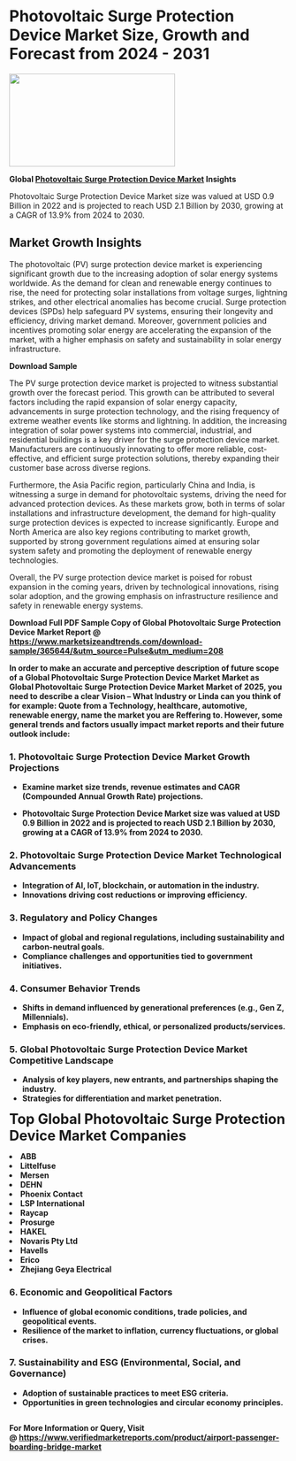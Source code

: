 <H1>Photovoltaic Surge Protection Device Market Size, Growth and Forecast from 2024 - 2031</H1><img class="aligncenter size-medium wp-image-584254" src="https://thirdeyenews.in/wp-content/uploads/2024/09/Global-Market-Research-300x168.jpeg" alt="" width="300" height="168" /><p><strong>Global&nbsp;<a href="https://www.marketsizeandtrends.com/download-sample/365644/&amp;utm_source=Pulse&amp;utm_medium=208">Photovoltaic Surge Protection Device Market</a> Insights</strong></p><p>Photovoltaic Surge Protection Device Market size was valued at USD 0.9 Billion in 2022 and is projected to reach USD 2.1 Billion by 2030, growing at a CAGR of 13.9% from 2024 to 2030.</p><p><h2>Market Growth Insights</h2> <p>The photovoltaic (PV) surge protection device market is experiencing significant growth due to the increasing adoption of solar energy systems worldwide. As the demand for clean and renewable energy continues to rise, the need for protecting solar installations from voltage surges, lightning strikes, and other electrical anomalies has become crucial. Surge protection devices (SPDs) help safeguard PV systems, ensuring their longevity and efficiency, driving market demand. Moreover, government policies and incentives promoting solar energy are accelerating the expansion of the market, with a higher emphasis on safety and sustainability in solar energy infrastructure.</p> <p><strong>Download Sample</strong></p> <p>The PV surge protection device market is projected to witness substantial growth over the forecast period. This growth can be attributed to several factors including the rapid expansion of solar energy capacity, advancements in surge protection technology, and the rising frequency of extreme weather events like storms and lightning. In addition, the increasing integration of solar power systems into commercial, industrial, and residential buildings is a key driver for the surge protection device market. Manufacturers are continuously innovating to offer more reliable, cost-effective, and efficient surge protection solutions, thereby expanding their customer base across diverse regions.</p> <p>Furthermore, the Asia Pacific region, particularly China and India, is witnessing a surge in demand for photovoltaic systems, driving the need for advanced protection devices. As these markets grow, both in terms of solar installations and infrastructure development, the demand for high-quality surge protection devices is expected to increase significantly. Europe and North America are also key regions contributing to market growth, supported by strong government regulations aimed at ensuring solar system safety and promoting the deployment of renewable energy technologies.</p> <p>Overall, the PV surge protection device market is poised for robust expansion in the coming years, driven by technological innovations, rising solar adoption, and the growing emphasis on infrastructure resilience and safety in renewable energy systems.</p> <p><strong></p><p><span class=""><strong>Download Full PDF Sample Copy of Global Photovoltaic Surge Protection Device Market Report</strong> @ <a href="https://www.marketsizeandtrends.com/download-sample/365644/&amp;utm_source=Pulse&amp;utm_medium=208" target="_blank">https://www.marketsizeandtrends.com/download-sample/365644/&amp;utm_source=Pulse&amp;utm_medium=208</a></span></p><p>In order to make an accurate and perceptive description of future scope of a Global&nbsp;Photovoltaic Surge Protection Device Market Market as Global&nbsp;Photovoltaic Surge Protection Device Market Market of 2025, you need to describe a clear Vision &ndash; What Industry or Linda can you think of for example: Quote from a Technology, healthcare, automotive, renewable energy, name the market you are Reffering to. However, some general trends and factors usually impact market reports and their future outlook include:</p><h3>1.&nbsp;<strong>Photovoltaic Surge Protection Device Market Growth Projections</strong></h3><ul><li>Examine market size trends, revenue estimates and CAGR (Compounded Annual Growth Rate) projections.</li><li><p>Photovoltaic Surge Protection Device Market size was valued at USD 0.9 Billion in 2022 and is projected to reach USD 2.1 Billion by 2030, growing at a CAGR of 13.9% from 2024 to 2030.</p></li></ul><h3>2.&nbsp;<strong>Photovoltaic Surge Protection Device Market Technological Advancements</strong></h3><ul><li>Integration of AI, IoT, blockchain, or automation in the industry.</li><li>Innovations driving cost reductions or improving efficiency.</li></ul><h3>3.&nbsp;<strong>Regulatory and Policy Changes</strong></h3><ul><li>Impact of global and regional regulations, including sustainability and carbon-neutral goals.</li><li>Compliance challenges and opportunities tied to government initiatives.</li></ul><h3>4.&nbsp;<strong>Consumer Behavior Trends</strong></h3><ul><li>Shifts in demand influenced by generational preferences (e.g., Gen Z, Millennials).</li><li>Emphasis on eco-friendly, ethical, or personalized products/services.</li></ul><h3>5.&nbsp;<strong>Global Photovoltaic Surge Protection Device Market Competitive Landscape</strong></h3><ul><li>Analysis of key players, new entrants, and partnerships shaping the industry.</li><li>Strategies for differentiation and market penetration.</li></ul><p data-pm-slice="1 1 []"><span style="color: inherit; font-family: inherit; font-size: 25px;">Top Global Photovoltaic Surge Protection Device Market Companies</span></p><div class="" data-test-id=""><p><li>ABB</li><li> Littelfuse</li><li> Mersen</li><li> DEHN</li><li> Phoenix Contact</li><li> LSP International</li><li> Raycap</li><li> Prosurge</li><li> HAKEL</li><li> Novaris Pty Ltd</li><li> Havells</li><li> Erico</li><li> Zhejiang Geya Electrical</li></p></div><h3>6.&nbsp;<strong>Economic and Geopolitical Factors</strong></h3><ul><li>Influence of global economic conditions, trade policies, and geopolitical events.</li><li>Resilience of the market to inflation, currency fluctuations, or global crises.</li></ul><h3>7.&nbsp;<strong>Sustainability and ESG (Environmental, Social, and Governance)</strong></h3><ul><li>Adoption of sustainable practices to meet ESG criteria.</li><li>Opportunities in green technologies and circular economy principles.</li></ul><h2><strong style="font-size: 14px;">For More Information or Query, Visit @&nbsp;</strong><a style="background-color: #ffffff; font-size: 14px;" href="https://www.marketsizeandtrends.com/report/photovoltaic-surge-protection-device-market/" target="_blank">https://www.verifiedmarketreports.com/product/airport-passenger-boarding-bridge-market</a></h2>
